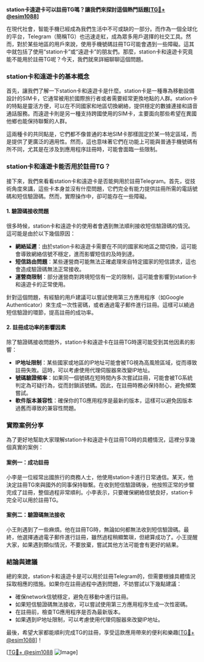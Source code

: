 **station卡遠遊卡可以註冊TG嗎？讓我們來探討這個熱門話題[[TG💪+ @esim1088](https://t.me/s/esim1088)]**

在現代社會，智能手機已經成為我們生活中不可或缺的一部分。而作為一個全球化的平台，Telegram（簡稱TG）也迅速走紅，成為眾多用戶選擇的社交工具。然而，對於某些地區的用戶來說，使用手機號碼註冊TG可能會遇到一些障礙。這其中就包括了使用“station卡”或“遠遊卡”的朋友們。那麼，station卡和遠遊卡究竟能不能用於註冊TG呢？今天，我們就來詳細聊聊這個問題。

### station卡和遠遊卡的基本概念

首先，讓我們了解一下station卡和遠遊卡是什麼。station卡是一種專為移動設備設計的SIM卡，它通常被用於國際旅行者或者需要經常更換地點的人群。station卡的特點是靈活方便，可以在不同國家和地區切換網絡，提供穩定的數據連接和語音通話服務。而遠遊卡則是另一種支持跨國使用的SIM卡，主要面向那些希望在異國他鄉也能保持聯繫的人群。

這兩種卡的共同點是，它們都不像普通的本地SIM卡那樣固定於某一特定區域，而是提供了更廣泛的適用性。然而，這也意味著它們在功能上可能與普通手機號碼有所不同，尤其是在涉及到應用程序註冊時，可能會面臨一些限制。

### station卡和遠遊卡能否用於註冊TG？

接下來，我們來看看station卡和遠遊卡是否能夠用於註冊Telegram。首先，從技術角度來講，這些卡本身並沒有什麼問題，它們完全有能力提供註冊所需的電話號碼和短信驗證碼。然而，實際操作中，卻可能存在一些障礙。

#### 1. 驗證碼接收問題

很多時候，station卡和遠遊卡的使用者會遇到無法順利接收短信驗證碼的情況。這可能是由於以下幾個原因：

- **網絡延遲**：由於station卡和遠遊卡需要在不同的國家和地區之間切換，這可能會導致網絡信號不穩定，進而影響短信的及時到達。
- **短信路由問題**：某些運營商可能無法正確處理來自特定國家的短信請求，這也會造成驗證碼無法正常接收。
- **運營商限制**：部分運營商對跨境短信有一定的限制，這可能會影響到station卡和遠遊卡的正常使用。

針對這個問題，有經驗的用戶建議可以嘗試使用第三方應用程序（如Google Authenticator）來生成一次性密碼，或者通過電子郵件進行註冊。這樣可以繞過短信驗證的環節，提高註冊的成功率。

#### 2. 註冊成功率的影響因素

除了驗證碼接收問題外，station卡和遠遊卡在註冊TG時還可能受到其他因素的影響：

- **IP地址限制**：某些國家或地區的IP地址可能會被TG視為高風險區域，從而導致註冊失敗。這時，可以考慮使用代理伺服器來改變IP地址。
- **號碼驗證頻率**：如果同一個號碼在短時間內多次嘗試註冊，可能會被TG系統判定為可疑行為，從而封鎖該號碼。因此，在註冊時務必保持耐心，避免頻繁嘗試。
- **軟件版本兼容性**：確保你的TG應用程序是最新的版本，這樣可以避免因版本過舊而導致的兼容性問題。

### 實際案例分享

為了更好地幫助大家理解station卡和遠遊卡在註冊TG時的具體情況，這裡分享幾個真實的案例：

#### 案例一：成功註冊

小李是一位經常出國旅行的商務人士，他使用station卡進行日常通信。某天，他決定註冊TG來與國外的同事保持聯繫。在收到短信驗證碼後，他按照正常的步驟完成了註冊，整個過程非常順利。小李表示，只要確保網絡信號良好，station卡完全可以用於註冊TG。

#### 案例二：驗證碼無法接收

小王則遇到了一些麻煩。他在註冊TG時，無論如何都無法收到短信驗證碼。最終，他選擇通過電子郵件進行註冊，雖然過程稍顯繁瑣，但總算成功了。小王提醒大家，如果遇到類似情況，不要放棄，嘗試其他方法可能會有更好的結果。

### 結論與建議

總的來說，station卡和遠遊卡是可以用於註冊Telegram的，但需要根據具體情況採取相應的措施。如果你在註冊過程中遇到問題，不妨嘗試以下幾點建議：

- 確保network信號穩定，避免在移動中進行註冊。
- 如果短信驗證碼無法接收，可以嘗試使用第三方應用程序生成一次性密碼。
- 在註冊前，檢查TG應用程序是否為最新版本。
- 如果遇到IP地址限制，可以考慮使用代理伺服器來改變IP地址。

最後，希望大家都能順利完成TG的註冊，享受這款應用帶來的便利和樂趣[[TG💪+ @esim1088](https://t.me/s/esim1088)]！

[[TG💪+ @esim1088](https://t.me/s/esim1088) ![Image](https://i.postimg.cc/4NQfJmqS/Snipaste-2025-05-13-00-14-12.png)]